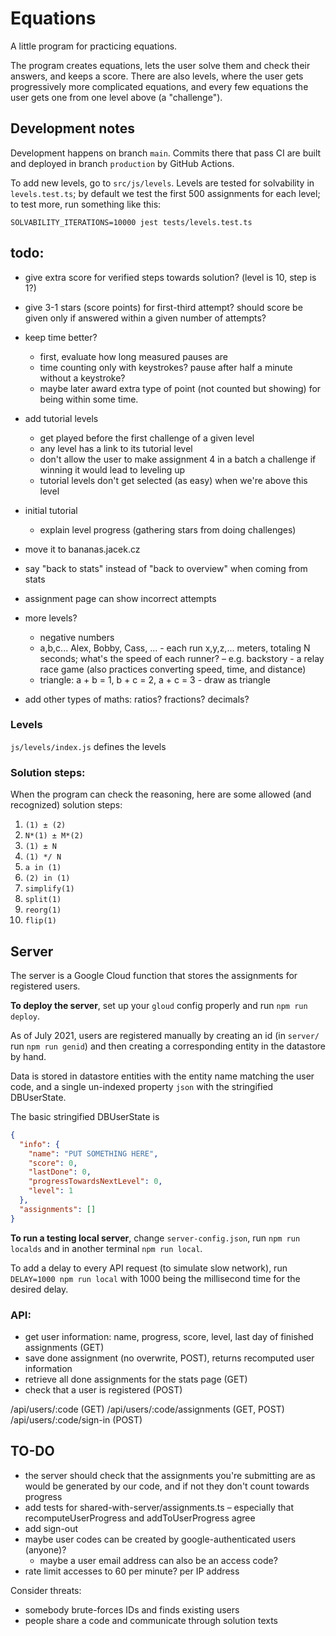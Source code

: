 # Equations

A little program for practicing equations.

The program creates equations, lets the user solve them and check their answers, and keeps a score. There are also levels, where the user gets progressively more complicated equations, and every few equations the user gets one from one level above (a "challenge").

## Development notes

Development happens on branch `main`. Commits there that pass CI are built and deployed in branch `production` by GitHub Actions.

To add new levels, go to `src/js/levels`. Levels are tested for solvability in `levels.test.ts`; by default we test the first 500 assignments for each level; to test more, run something like this:

```
SOLVABILITY_ITERATIONS=10000 jest tests/levels.test.ts
```



## todo:

- give extra score for verified steps towards solution? (level is 10, step is 1?)
- give 3-1 stars (score points) for first-third attempt? should score be given only if answered within a given number of attempts?

- keep time better?
  - first, evaluate how long measured pauses are
  - time counting only with keystrokes? pause after half a minute without a keystroke?
  - maybe later award extra type of point (not counted but showing) for being within some time.

- add tutorial levels
  - get played before the first challenge of a given level
  - any level has a link to its tutorial level
  - don't allow the user to make assignment 4 in a batch a challenge if winning it would lead to leveling up
  - tutorial levels don't get selected (as easy) when we're above this level
- initial tutorial
  - explain level progress (gathering stars from doing challenges)

- move it to bananas.jacek.cz

- say "back to stats" instead of "back to overview" when coming from stats
- assignment page can show incorrect attempts

- more levels?
  - negative numbers
  - a,b,c...  Alex, Bobby, Cass, ... - each run x,y,z,... meters, totaling N seconds; what's the speed of each runner? – e.g. backstory - a relay race game  (also practices converting speed, time, and distance)
  - triangle: a + b = 1, b + c = 2, a + c = 3  - draw as triangle


- add other types of maths: ratios? fractions? decimals?


### Levels

`js/levels/index.js` defines the levels


### Solution steps:

When the program can check the reasoning, here are some allowed (and recognized) solution steps:

1. `(1) ± (2)`
1. `N*(1) ± M*(2)`
1. `(1) ± N`
1. `(1) */ N`
1. `a in (1)`
1. `(2) in (1)`
1. `simplify(1)`
1. `split(1)`
1. `reorg(1)`
1. `flip(1)`

## Server

The server is a Google Cloud function that stores the assignments for registered users.

**To deploy the server**, set up your `gloud` config properly and run `npm run deploy`.

As of July 2021, users are registered manually by creating an id (in `server/`
run `npm run genid`) and then creating a corresponding entity in the datastore
by hand.

Data is stored in datastore entities with the entity name matching the user
code, and a single un-indexed property `json` with the stringified DBUserState.

The basic stringified DBUserState is

```json
{
  "info": {
    "name": "PUT SOMETHING HERE",
    "score": 0,
    "lastDone": 0,
    "progressTowardsNextLevel": 0,
    "level": 1
  },
  "assignments": []
}
```

**To run a testing local server**, change `server-config.json`, run `npm run
localds` and in another terminal `npm run local`.

To add a delay to every API request (to simulate slow network), run `DELAY=1000
npm run local` with 1000 being the millisecond time for the desired delay.


### API:

- get user information: name, progress, score, level, last day of finished assignments (GET)
- save done assignment (no overwrite, POST), returns recomputed user information
- retrieve all done assignments for the stats page (GET)
- check that a user is registered (POST)

/api/users/:code (GET)
/api/users/:code/assignments (GET, POST)
/api/users/:code/sign-in (POST)

## TO-DO

- the server should check that the assignments you're submitting are as would be generated by our code, and if not they don't count towards progress
- add tests for shared-with-server/assignments.ts – especially that recomputeUserProgress and addToUserProgress agree
- add sign-out
- maybe user codes can be created by google-authenticated users (anyone)?
  - maybe a user email address can also be an access code?
- rate limit accesses to 60 per minute? per IP address

Consider threats:

- somebody brute-forces IDs and finds existing users
- people share a code and communicate through solution texts
